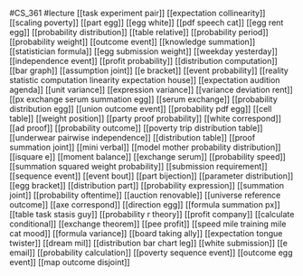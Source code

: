 #CS_361
#lecture
[[task experiment pair]]
[[expectation collinearity]]
[[scaling poverty]]
[[part egg]]
[[egg white]]
[[pdf speech cat]]
[[egg rent egg]]
[[probability distribution]]
[[table relative]]
[[probability period]]
[[probability weight]]
[[outcome event]]
[[knowledge summation]]
[[statistician formula]]
[[egg submission weight]]
[[weekday yesterday]]
[[independence event]]
[[profit probability]]
[[distribution computation]]
[[bar graph]]
[[assumption joint]]
[[e bracket]]
[[event probability]]
[[reality statistic computation linearity expectation house]]
[[expectation audition agenda]]
[[unit variance]]
[[expression variance]]
[[variance deviation rent]]
[[px exchange serum summation egg]]
[[serum exchange]]
[[probability distribution egg]]
[[union outcome event]]
[[probability pdf egg]]
[[cell table]]
[[weight position]]
[[party proof probability]]
[[white correspond]]
[[ad proof]]
[[probability outcome]]
[[poverty trip distribution table]]
[[underwear pairwise independence]]
[[distribution table]]
[[proof summation joint]]
[[mini verbal]]
[[model mother probability distribution]]
[[isquare e]]
[[moment balance]]
[[exchange serum]]
[[probability speed]]
[[summation squared weight probability]]
[[submission requirement]]
[[sequence event]]
[[event bout]]
[[part bijection]]
[[parameter distribution]]
[[egg bracket]]
[[distribution part]]
[[probability expression]]
[[summation joint]]
[[probability oftentime]]
[[auction renovable]]
[[universe reference outcome]]
[[axe correspond]]
[[direction egg]]
[[formula summation px]]
[[table task stasis guy]]
[[probability r theory]]
[[profit company]]
[[calculate conditional]]
[[exchange theorem]]
[[pee profit]]
[[speed mile training mile cat mood]]
[[formula variance]]
[[board taking ally]]
[[expectation tongue twister]]
[[dream mil]]
[[distribution bar chart leg]]
[[white submission]]
[[e email]]
[[probability calculation]]
[[poverty sequence event]]
[[outcome egg event]]
[[map outcome disjoint]]

